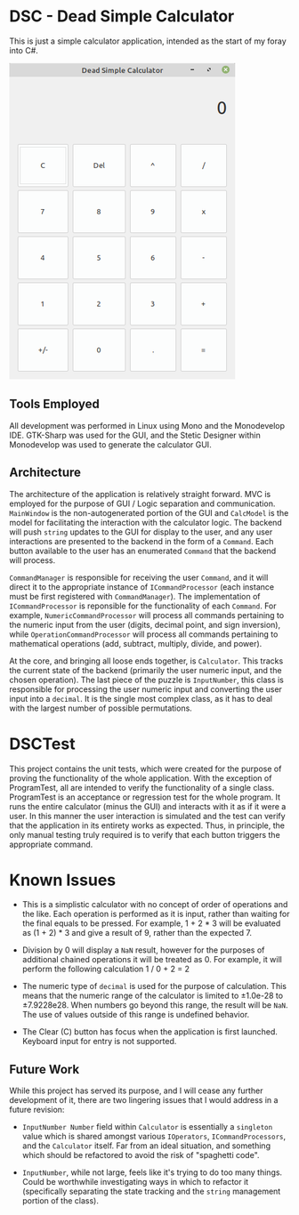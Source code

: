 # DSC - Dead Simple Calculator

This is just a simple calculator application, intended as the start of my foray into C#.

![Screenshot](/Screenshot/main_window.png?raw=true "Screenshot")

## Tools Employed

All development was performed in Linux using Mono and the Monodevelop IDE. GTK-Sharp was used for the GUI, and the Stetic Designer within Monodevelop was used to generate the calculator GUI.

## Architecture

The architecture of the application is relatively straight forward. MVC is employed for the purpose of GUI / Logic separation and communication. `MainWindow` is the non-autogenerated portion of the GUI and `CalcModel` is the model for facilitating the interaction with the calculator logic. The backend will push `string` updates to the GUI for display to the user, and any user interactions are presented to the backend in the form of a `Command`. Each button available to the user has an enumerated `Command` that the backend will process.

`CommandManager` is responsible for receiving the user `Command`, and it will direct it to the appropriate instance of `ICommandProcessor` (each instance must be first registered with `CommandManager`). The implementation of `ICommandProcessor` is reponsible for the functionality of each `Command`. For example, `NumericCommandProcessor` will process all commands pertaining to the numeric input from the user (digits, decimal point, and sign inversion), while `OperationCommandProcessor` will process all commands pertaining to mathematical operations (add, subtract, multiply, divide, and power).

At the core, and bringing all loose ends together, is `Calculator`. This tracks the current state of the backend (primarily the user numeric input, and the chosen operation). The last piece of the puzzle is `InputNumber`, this class is responsible for processing the user numeric input and converting the user input into a `decimal`. It is the single most complex class, as it has to deal with the largest number of possible permutations.

# DSCTest

This project contains the unit tests, which were created for the purpose of proving the functionality of the whole application. With the exception of ProgramTest, all are intended to verify the functionality of a single class. ProgramTest is an acceptance or regression test for the whole program. It runs the entire calculator (minus the GUI) and interacts with it as if it were a user. In this manner the user interaction is simulated and the test can verify that the application in its entirety works as expected. Thus, in principle, the only manual testing truly required is to verify that each button triggers the appropriate command.

# Known Issues

* This is a simplistic calculator with no concept of order of operations and the like. Each operation is performed as it is input, rather than waiting for the final equals to be pressed. For example, 1 + 2 * 3 will be evaluated as (1 + 2) * 3 and give a result of 9, rather than the expected 7.

* Division by 0 will display a `NaN` result, however for the purposes of additional chained operations it will be treated as 0. For example, it will perform the following calculation 1 / 0 + 2 = 2

* The numeric type of `decimal` is used for the purpose of calculation. This means that the numeric range of the calculator is limited to ±1.0e-28 to ±7.9228e28. When numbers go beyond this range, the result will be `NaN`. The use of values outside of this range is undefined behavior.

* The Clear (C) button has focus when the application is first launched. Keyboard input for entry is not supported.

## Future Work

While this project has served its purpose, and I will cease any further development of it, there are two lingering issues that I would address in a future revision:

* `InputNumber Number` field within `Calculator` is essentially a `singleton` value which is shared amongst various `IOperators`, `ICommandProcessors`, and the `Calculator` itself. Far from an ideal situation, and something which should be refactored to avoid the risk of "spaghetti code".

* `InputNumber`, while not large, feels like it's trying to do too many things. Could be worthwhile investigating ways in which to refactor it (specifically separating the state tracking and the `string` management portion of the class).
